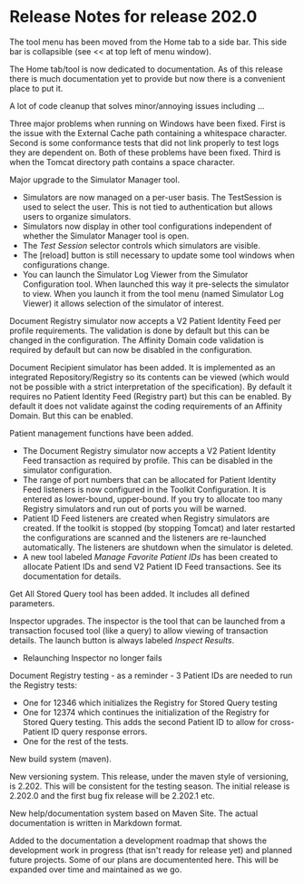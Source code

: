 # Release Notes for release 202.0 #

The tool menu has been moved from the Home tab to a side bar.  This side bar is collapsible (see << at top left of
menu window).

The Home tab/tool is now dedicated to documentation.  As of this release there is much documentation yet to provide but now
there is a convenient place to put it.

A lot of code cleanup that solves minor/annoying issues including ...

Three major problems when running on Windows have been fixed. First is the issue with the External Cache
path containing a whitespace character.  Second is some conformance tests that did not link properly to test logs they
are dependent on. Both of these problems have been fixed. Third is when the Tomcat directory path contains a space
character.

Major upgrade to the Simulator Manager tool.

* Simulators are now managed on a per-user basis.  The TestSession is used to select the user.  This is not tied to
authentication but allows users to organize simulators.
* Simulators now display in other tool configurations independent of whether the Simulator Manager tool is open.
* The *Test Session* selector controls which simulators are visible.
* The [reload] button is still necessary to update some tool windows when configurations change.
* You can launch the Simulator Log Viewer from the Simulator Configuration tool.  When launched this way it pre-selects
the simulator to view.  When you launch it from the tool menu (named Simulator Log Viewer) it allows selection
of the simulator of interest.

Document Registry simulator now accepts a V2 Patient Identity Feed per profile requirements. The validation is done by
default but this can be changed in the configuration. The Affinity Domain code validation is required by default but can
now be disabled in the configuration.

Document Recipient simulator has been added. It is implemented as an integrated Repository/Registry so its contents
can be viewed (which would not be possible with a strict interpretation of the specification).  By default it requires
no Patient Identity Feed (Registry part) but this can be enabled.  By default it does not validate against the coding
requirements of an Affinity Domain.  But this can be enabled.

Patient management functions have been added.

* The Document Registry simulator now accepts a V2 Patient Identity Feed transaction as required by profile. This can
be disabled in the simulator configuration.
* The range of port numbers that can be allocated for Patient Identity Feed listeners is now configured in the
Toolkit Configuration.  It is entered as lower-bound, upper-bound.  If you try to allocate too many Registry simulators
and run out of ports you will be warned.
* Patient ID Feed listeners are created when Registry simulators are created. If the toolkit is stopped (by stopping
Tomcat) and later restarted the configurations are scanned and the listeners are re-launched automatically.  The
listeners are shutdown when the simulator is deleted.
* A new tool labeled *Manage Favorite Patient IDs* has been created to allocate Patient IDs and send V2 Patient ID
Feed transactions. See its documentation for details.

Get All Stored Query tool has been added.  It includes all defined parameters.

Inspector upgrades.  The inspector is the tool that can be launched from a transaction focused tool (like a query) to allow
viewing of transaction details. The launch button is always labeled *Inspect Results*.

* Relaunching Inspector no longer fails

Document Registry testing - as a reminder - 3 Patient IDs are needed to run the Registry tests:

* One for 12346 which initializes the Registry for Stored Query testing
* One for 12374 which continues the initialization of the Registry for Stored Query testing. This adds the second
Patient ID to allow for cross-Patient ID query response errors.
* One for the rest of the tests.

New build system (maven).

New versioning system.  This release, under the maven style of versioning, is 2.202. This will be consistent for the
testing season. The initial release is 2.202.0 and the first bug fix release will be 2.202.1 etc.

New help/documentation system based on Maven Site.  The actual documentation is written in Markdown format.

Added to the documentation a development roadmap that shows the development work in progress (that isn't ready
for release yet) and planned future projects.  Some of our plans are documentented here.  This will be expanded over time
and maintained as we go.
